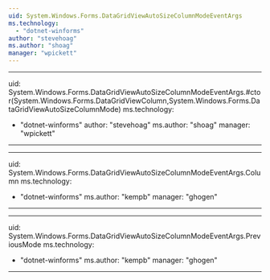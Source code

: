 ```yaml
---
uid: System.Windows.Forms.DataGridViewAutoSizeColumnModeEventArgs
ms.technology: 
  - "dotnet-winforms"
author: "stevehoag"
ms.author: "shoag"
manager: "wpickett"
---
```


---
uid: System.Windows.Forms.DataGridViewAutoSizeColumnModeEventArgs.#ctor(System.Windows.Forms.DataGridViewColumn,System.Windows.Forms.DataGridViewAutoSizeColumnMode)
ms.technology: 
  - "dotnet-winforms"
author: "stevehoag"
ms.author: "shoag"
manager: "wpickett"
---

---
uid: System.Windows.Forms.DataGridViewAutoSizeColumnModeEventArgs.Column
ms.technology: 
  - "dotnet-winforms"
ms.author: "kempb"
manager: "ghogen"
---

---
uid: System.Windows.Forms.DataGridViewAutoSizeColumnModeEventArgs.PreviousMode
ms.technology: 
  - "dotnet-winforms"
ms.author: "kempb"
manager: "ghogen"
---
